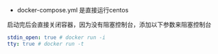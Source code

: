 - docker-compose.yml 是直接运行centos


启动完后会直接关闭容器，因为没有阻塞控制台，添加以下参数来阻塞控制台
```yml
stdin_open: true # docker run -i
tty: true # docker run -t
```
